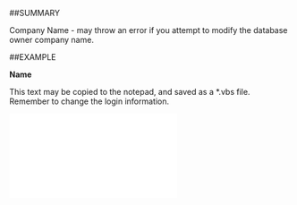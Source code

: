 

##SUMMARY

Company Name - may throw an error if you attempt to modify the database owner company name.


##EXAMPLE

**Name**

This text may be copied to the notepad, and saved as a *.vbs file. Remember to change the login information.

![](../../Examples/vbs/SOContact.Example.vbs.txt)





